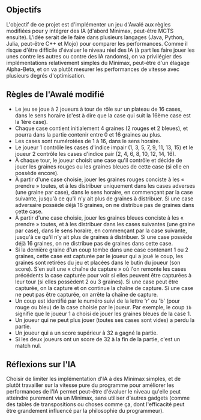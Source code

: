 ## Objectifs
L'objectif de ce projet est d'implémenter un jeu d'Awalé aux règles modifiées pour y intégrer des IA (d'abord Minimax, peut-être MCTS ensuite).
L'idée serait de le faire dans plusieurs langages (Java, Python, Julia, peut-être C++ et Mojo) pour comparer les performances.
Comme il risque d'être difficile d'évaluer le niveau réel des IA (à part les faire jouer les unes contre les autres ou contre des IA randoms), on va privilégier des implémentations relativement simples du Minimax, peut-être d'un élagage Alpha-Beta, et on va plutôt mesurer les performances de vitesse avec plusieurs degrés d'optimisation.
## Règles de l'Awalé modifié
- Le jeu se joue à 2 joueurs à tour de rôle sur un plateau de 16 cases, dans le sens horaire (c'est à dire que la case qui suit la 16ème case est la 1ère case).
- Chaque case contient initialement 4 graines (2 rouges et 2 bleues), et pourra dans la partie contenir entre 0 et 16 graines au plus.
- Les cases sont numérotées de 1 à 16, dans le sens horaire.
- Le joueur 1 contrôle les cases d'indice impair (1, 3, 5, 7, 9, 11, 13, 15) et le joueur 2 contrôle les cases d'indice pair (2, 4, 6, 8, 10, 12, 14, 16).
- À chaque tour, le joueur choisit une case qu'il contrôle et décide de jouer les graines rouges ou les graines bleues de cette case (si elle en possède encore).
- À partir d'une case choisie, jouer les graines rouges conciste à les « prendre » toutes, et à les distribuer uniquement dans les cases adverses (une graine par case), dans le sens horaire, en commençant par la case suivante, jusqu'à ce qu'il n'y ait plus de graines à distribuer. Si une case adversaire possède déjà 16 graines, on ne distribue pas de graines dans cette case.
- À partir d'une case choisie, jouer les graines bleues conciste à les « prendre » toutes, et à les distribuer dans les cases suivantes (une graine par case), dans le sens horaire, en commençant par la case suivante, jusqu'à ce qu'il n'y ait plus de graines à distribuer. Si une case possède déjà 16 graines, on ne distribue pas de graines dans cette case.
- Si la dernière graine d'un coup tombe dans une case contenant 1 ou 2 graines, cette case est capturée par le joueur qui a joué le coup, les graines sont retirées du jeu et placées dans le butin du joueur (son score). S'en suit une « chaîne de capture » où l'on remonte les cases précédents la case capturée pour voir si elles peuvent être capturées à leur tour (si elles possèdent 2 ou 3 graines). Si une case peut être capturée, on la capture et on continue la chaîne de capture. Si une case ne peut pas être capturée, on arrête la chaîne de capture.
- Un coup est identifié par le numéro suivi de la lettre 'r' ou 'b' (pour rouge ou bleu) de la case choisie par le joueur. Par exemple, le coup `1b` signifie que le joueur 1 a choisi de jouer les graines bleues de la case 1.
- Un joueur qui ne peut plus jouer (toutes ses cases sont vides) a perdu la partie.
- Un joueur qui a un score supérieur à 32 a gagné la partie.
- Si les deux joueurs ont un score de 32 à la fin de la partie, c'est un match nul.
## Réflexions sur l'IA
Choisir de limiter les implémentation d'IA à des Minimax simples, et de plutôt travailler sur la vitesse pure du programme pour améliorer les performances de l'IA permet peut-être d'évaluer le niveau qu'elle peut atteindre purement via un Minimax, sans utiliser d'autres gadgets (comme des tables de transpositions ou choses comme ça, dont l'efficacité peut être grandement influencé par la philosophie du programmeur).
